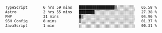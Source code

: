 <!--START_SECTION:waka-->

```txt
TypeScript       6 hrs 59 mins   ████████████████▒░░░░░░░░   65.58 %
Astro            2 hrs 55 mins   ███████░░░░░░░░░░░░░░░░░░   27.38 %
PHP              31 mins         █▒░░░░░░░░░░░░░░░░░░░░░░░   04.96 %
SSH Config       8 mins          ▒░░░░░░░░░░░░░░░░░░░░░░░░   01.37 %
JavaScript       1 min           ░░░░░░░░░░░░░░░░░░░░░░░░░   00.31 %
```

<!--END_SECTION:waka-->
